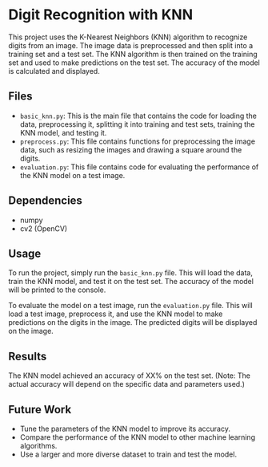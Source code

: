 # Digit Recognition with KNN

This project uses the K-Nearest Neighbors (KNN) algorithm to recognize digits from an image. The image data is preprocessed and then split into a training set and a test set. The KNN algorithm is then trained on the training set and used to make predictions on the test set. The accuracy of the model is calculated and displayed.

## Files

- `basic_knn.py`: This is the main file that contains the code for loading the data, preprocessing it, splitting it into training and test sets, training the KNN model, and testing it.
- `preprocess.py`: This file contains functions for preprocessing the image data, such as resizing the images and drawing a square around the digits.
- `evaluation.py`: This file contains code for evaluating the performance of the KNN model on a test image.

## Dependencies

- numpy
- cv2 (OpenCV)

## Usage

To run the project, simply run the `basic_knn.py` file. This will load the data, train the KNN model, and test it on the test set. The accuracy of the model will be printed to the console.

To evaluate the model on a test image, run the `evaluation.py` file. This will load a test image, preprocess it, and use the KNN model to make predictions on the digits in the image. The predicted digits will be displayed on the image.

## Results

The KNN model achieved an accuracy of XX% on the test set. (Note: The actual accuracy will depend on the specific data and parameters used.)

## Future Work

- Tune the parameters of the KNN model to improve its accuracy.
- Compare the performance of the KNN model to other machine learning algorithms.
- Use a larger and more diverse dataset to train and test the model.